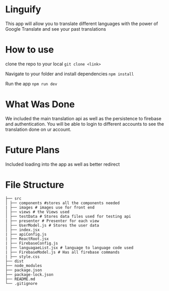 # Linguify
This app will allow you to translate different languages with the power of Google Translate and see your past translations

# How to use 
clone the repo to your local
`git clone <link>`

Navigate to your folder and install dependencies
`npm install`

Run the app
`npm run dev`


# What Was Done
We included the main translation api as well as the persistence to firebase and authentication. You will be able to login to different accounts to see the translation done on ur account. 

# Future Plans

Included loading into the app as well as better redirect

# File Structure 

```
├── src
│ ├── components #stores all the components needed
| ├── images # images use for front end
│ ├── views # the Views used
│ ├── testData # Stores data files used for testing api
| ├── presenter # Presenter for each view
│ ├── UserModel.js # Stores the user data 
│ ├── index.jsx 
| ├── apiConfig.js
| ├── ReactRoot.jsx
| ├── FirebaseConfig.js
| ├── languagaeList.jsx # language to language code used
| ├── FirebaseModel.js # Has all firebase commands
| ├── style.css
├── dist
├── node_modules
├── package.json
├── package-lock.json
├── README.md
└── .gitignore

```
